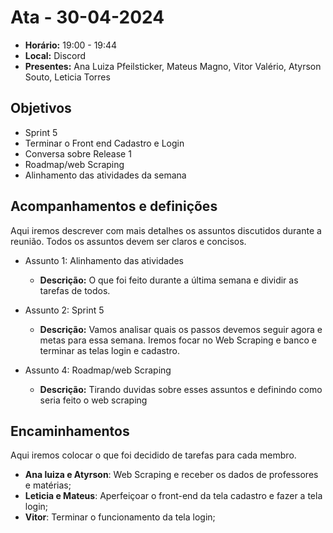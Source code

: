 # Ata - 30-04-2024

- **Horário:** 19:00 - 19:44
- **Local:** Discord
- **Presentes:** Ana Luiza Pfeilsticker, Mateus Magno, Vitor Valério, Atyrson Souto, Leticia Torres



## Objetivos

- Sprint 5
- Terminar o Front end Cadastro e Login
- Conversa sobre Release 1
- Roadmap/web Scraping
- Alinhamento das atividades da semana




## Acompanhamentos e definições
Aqui iremos descrever com mais detalhes os assuntos discutidos durante a reunião. Todos os assuntos devem ser claros e concisos.


- Assunto 1: Alinhamento das atividades
    - **Descrição:** O que foi feito durante a última semana e dividir as tarefas de todos. 


- Assunto 2: Sprint 5
    - **Descrição:** Vamos analisar quais os passos devemos seguir agora e metas para essa semana. Iremos focar no Web Scraping e banco e terminar as telas login e cadastro.



- Assunto 4: Roadmap/web Scraping
    - **Descrição:** Tirando duvidas sobre esses assuntos e definindo como seria feito o web scraping


## Encaminhamentos
Aqui iremos colocar o que foi decidido de tarefas para cada membro.

- **Ana luiza e Atyrson**: Web Scraping e receber os dados de professores e matérias;
- **Leticia e Mateus**: Aperfeiçoar o front-end da tela cadastro e fazer a tela login;
- **Vitor**: Terminar o funcionamento da tela login;






